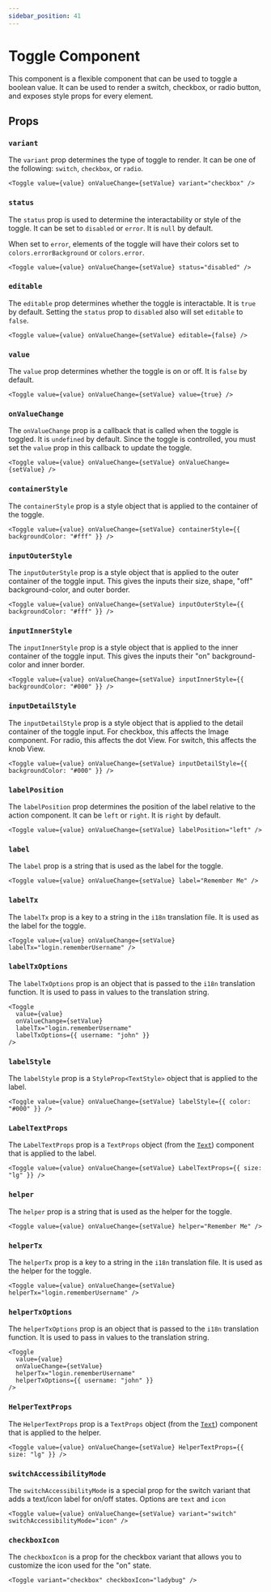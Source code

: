 ```yaml
---
sidebar_position: 41
---
```


# Toggle Component

This component is a flexible component that can be used to toggle a boolean value. It can be used to render a switch, checkbox, or radio button, and exposes style props for every element.

## Props

### `variant`

The `variant` prop determines the type of toggle to render. It can be one of the following: `switch`, `checkbox`, or `radio`.

```tsx
<Toggle value={value} onValueChange={setValue} variant="checkbox" />
```

### `status`

The `status` prop is used to determine the interactability or style of the toggle. It can be set to `disabled` or `error`. It is `null` by default.

When set to `error`, elements of the toggle will have their colors set to `colors.errorBackground` or `colors.error`.

```tsx
<Toggle value={value} onValueChange={setValue} status="disabled" />
```

### `editable`

The `editable` prop determines whether the toggle is interactable. It is `true` by default. Setting the `status` prop to `disabled` also will set `editable` to `false`.

```tsx
<Toggle value={value} onValueChange={setValue} editable={false} />
```

### `value`

The `value` prop determines whether the toggle is on or off. It is `false` by default.

```tsx
<Toggle value={value} onValueChange={setValue} value={true} />
```

### `onValueChange`

The `onValueChange` prop is a callback that is called when the toggle is toggled. It is `undefined` by default. Since the toggle is controlled, you must set the `value` prop in this callback to update the toggle.

```tsx
<Toggle value={value} onValueChange={setValue} onValueChange={setValue} />
```

### `containerStyle`

The `containerStyle` prop is a style object that is applied to the container of the toggle.

```tsx
<Toggle value={value} onValueChange={setValue} containerStyle={{ backgroundColor: "#fff" }} />
```

### `inputOuterStyle`

The `inputOuterStyle` prop is a style object that is applied to the outer container of the toggle input. This gives the inputs their size, shape, "off" background-color, and outer border.

```tsx
<Toggle value={value} onValueChange={setValue} inputOuterStyle={{ backgroundColor: "#fff" }} />
```

### `inputInnerStyle`

The `inputInnerStyle` prop is a style object that is applied to the inner container of the toggle input. This gives the inputs their "on" background-color and inner border.

```tsx
<Toggle value={value} onValueChange={setValue} inputInnerStyle={{ backgroundColor: "#000" }} />
```

### `inputDetailStyle`

The `inputDetailStyle` prop is a style object that is applied to the detail container of the toggle input. For checkbox, this affects the Image component. For radio, this affects the dot View. For switch, this affects the knob View.

```tsx
<Toggle value={value} onValueChange={setValue} inputDetailStyle={{ backgroundColor: "#000" }} />
```

### `labelPosition`

The `labelPosition` prop determines the position of the label relative to the action component. It can be `left` or `right`. It is `right` by default.

```tsx
<Toggle value={value} onValueChange={setValue} labelPosition="left" />
```

### `label`

The `label` prop is a string that is used as the label for the toggle.

```tsx
<Toggle value={value} onValueChange={setValue} label="Remember Me" />
```

### `labelTx`

The `labelTx` prop is a key to a string in the `i18n` translation file. It is used as the label for the toggle.

```tsx
<Toggle value={value} onValueChange={setValue} labelTx="login.rememberUsername" />
```

### `labelTxOptions`

The `labelTxOptions` prop is an object that is passed to the `i18n` translation function. It is used to pass in values to the translation string.

```tsx
<Toggle
  value={value}
  onValueChange={setValue}
  labelTx="login.rememberUsername"
  labelTxOptions={{ username: "john" }}
/>
```

### `labelStyle`

The `labelStyle` prop is a `StyleProp<TextStyle>` object that is applied to the label.

```tsx
<Toggle value={value} onValueChange={setValue} labelStyle={{ color: "#000" }} />
```

### `LabelTextProps`

The `LabelTextProps` prop is a `TextProps` object (from the [`Text`](./Components-Text.md)) component that is applied to the label.

```tsx
<Toggle value={value} onValueChange={setValue} LabelTextProps={{ size: "lg" }} />
```

### `helper`

The `helper` prop is a string that is used as the helper for the toggle.

```tsx
<Toggle value={value} onValueChange={setValue} helper="Remember Me" />
```

### `helperTx`

The `helperTx` prop is a key to a string in the `i18n` translation file. It is used as the helper for the toggle.

```tsx
<Toggle value={value} onValueChange={setValue} helperTx="login.rememberUsername" />
```

### `helperTxOptions`

The `helperTxOptions` prop is an object that is passed to the `i18n` translation function. It is used to pass in values to the translation string.

```tsx
<Toggle
  value={value}
  onValueChange={setValue}
  helperTx="login.rememberUsername"
  helperTxOptions={{ username: "john" }}
/>
```

### `HelperTextProps`

The `HelperTextProps` prop is a `TextProps` object (from the [`Text`](./Components-Text.md)) component that is applied to the helper.

```tsx
<Toggle value={value} onValueChange={setValue} HelperTextProps={{ size: "lg" }} />
```

### `switchAccessibilityMode`

The `switchAccessibilityMode` is a special prop for the switch variant that adds a text/icon label for on/off states. Options are `text` and `icon`

```tsx
<Toggle value={value} onValueChange={setValue} variant="switch" switchAccessibilityMode="icon" />
```

### `checkboxIcon`

The `checkboxIcon` is a prop for the checkbox variant that allows you to customize the icon used for the "on" state.

```tsx
<Toggle variant="checkbox" checkboxIcon="ladybug" />
```
